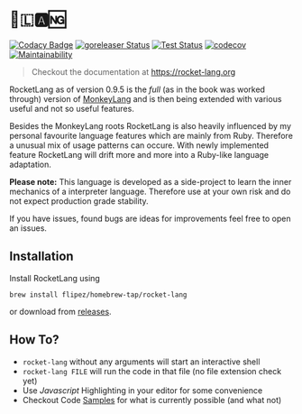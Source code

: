# 🚀🇱🅰🆖

[![Codacy Badge](https://api.codacy.com/project/badge/Grade/1a674f4afb804c5586fb4489be73cba1)](https://app.codacy.com/gh/Flipez/rocket-lang?utm_source=github.com&utm_medium=referral&utm_content=Flipez/rocket-lang&utm_campaign=Badge_Grade_Settings)
[![goreleaser Status](https://github.com/Flipez/rocket-lang/actions/workflows/release.yml/badge.svg)](https://github.com/Flipez/rocket-lang/actions/workflows/release.yml)
[![Test Status](https://github.com/Flipez/rocket-lang/actions/workflows/test.yml/badge.svg)](https://github.com/Flipez/rocket-lang/actions/workflows/test.yml)
[![codecov](https://codecov.io/gh/Flipez/rocket-lang/branch/master/graph/badge.svg)](https://codecov.io/gh/Flipez/rocket-lang)
[![Maintainability](https://api.codeclimate.com/v1/badges/800d0f48a5b283fc4627/maintainability)](https://codeclimate.com/github/Flipez/rocket-lang/maintainability)

> Checkout the documentation at https://rocket-lang.org

RocketLang as of version 0.9.5 is the _full_ (as in the book was worked through) version of [MonkeyLang](https://monkeylang.org/) and is then being extended with various useful and not so useful features.

Besides the MonkeyLang roots RocketLang is also heavily influenced by my personal favourite language features which are mainly from Ruby. Therefore a unusual mix of usage patterns can occure. With newly implemented feature RocketLang will drift more and more into a Ruby-like language adaptation.

**Please note:** This language is developed as a side-project to learn the inner mechanics of a interpreter language. Therefore use at your own risk and do not expect production grade stability.

If you have issues, found bugs are ideas for improvements feel free to open an issues.

## Installation

Install RocketLang using

```
brew install flipez/homebrew-tap/rocket-lang
```
or download from [releases](https://github.com/Flipez/rocket-lang/releases).

## How To?

* `rocket-lang` without any arguments will start an interactive shell
* `rocket-lang FILE` will run the code in that file (no file extension check yet)
* Use _Javascript_ Highlighting in your editor for some convenience
* Checkout Code [Samples](examples/) for what is currently possible (and what not)